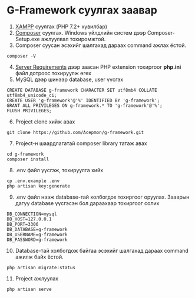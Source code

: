 # G-Framework суулгах заавар

1. [XAMPP](https://www.apachefriends.org/index.html) суулгах (PHP 7.2+ хувилбар)
2. [Composer](https://getcomposer.org/download/) суулгах. Windows үйлдлийн систем дээр Composer-Setup.exe ажлуулвал тохиромжтой.
3. Composer суусан эсэхийг шалгахад дараах command ажлах ёстой.
```
composer -V
```
4. [Server Requirements](https://laravel.com/docs/5.8/installation#server-requirements) дээр заасан PHP extension тохиргоог **php.ini** файл дотроос тохируулж өгөх
5. MySQL дээр шинээр database, user үүсгэх
```
CREATE DATABASE g-framework CHARACTER SET utf8mb4 COLLATE utf8mb4_unicode_ci;
CREATE USER 'g-framework'@'%' IDENTIFIED BY 'g-framework';
GRANT ALL PRIVILEGES ON g-framework.* TO 'g-framework'@'%';
FLUSH PRIVILEGES;
```
6. Project clone хийж авах
```
git clone https://github.com/Acepmon/g-framework.git
```
7. Project-н шаардлагатай composer library татаж авах
```
cd g-framework
composer install
```
8. .env файл үүсгэж, тохируулга хийх
```
cp .env.example .env
php artisan key:generate
```
9. .env файл нээж database-тай холбогдох тохиргоог оруулах. Зааврын дагуу database үүсгэсэн бол дараахаар тохиргоог солих
```
DB_CONNECTION=mysql
DB_HOST=127.0.0.1
DB_PORT=3306
DB_DATABASE=g-framework
DB_USERNAME=g-framework
DB_PASSWORD=g-framework
```
10. Database-тай холбогдож байгаа эсэхийг шалгахад дараах command ажилж байх ёстой.
```
php artisan migrate:status
```
11. Project ажлуулах
```
php artisan serve
```
